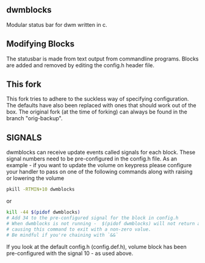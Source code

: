 ## dwmblocks
Modular status bar for dwm written in c.

## Modifying Blocks
The statusbar is made from text output from commandline programs.
Blocks are added and removed by editing the config.h header file.

## This fork
This fork tries to adhere to the suckless way of specifying configuration.
The defaults have also been replaced with ones that should work out of the box.
The original fork (at the time of forking) can always be found in the branch "orig-backup".

## SIGNALS
dwmblocks can receive update events called signals for each block. These signal numbers need to be pre-configured in the config.h file.
As an example - if you want to update the volume on keypress please configure your handler to pass on one of the following commands along with raising or lowering the volume

```bash
pkill -RTMIN+10 dwmblocks
```
or

```bash
kill -44 $(pidof dwmblocks)
# Add 34 to the pre-configured signal for the block in config.h
# When dwmblocks is not running -  $(pidof dwmblocks) will not return anything,
# causing this command to exit with a non-zero value.
# Be mindful if you're chaining with `&&`
```

If you look at the default config.h (config.def.h), volume block has been pre-configured with the signal 10 - as used above.
